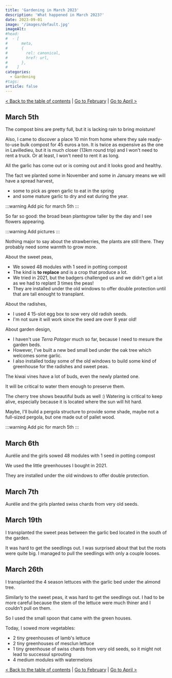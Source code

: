 ```yaml
---
title: 'Gardening in March 2023'
description: 'What happened in March 2023?'
date: 2023-09-01
image: '/images/default.jpg'
imageAlt:
#head:
#  - [
#      meta,
#      {
#        rel: canonical,
#        href: url,
#      },
#    ]
categories:
  - Gardening
#tags:
article: false
---
```


[< Back to the table of contents](index.md) | [Go to February](2023-02.md) | [Go to April >](2023-04.md)

## March 5th

The compost bins are pretty full, but it is lacking rain to bring moisture!

Also, I came to discover a place 10 min from home where they sale ready-to-use bulk compost for 45 euros a ton. It is twice as expensive as the one in Lavilledieu, but it is much closer (13km round trip) and I won't need to rent a truck. Or at least, I won't need to rent it as long.

All the garlic has come out or is coming out and it looks good and healthy.

The fact we planted some in November and some in January means we will have a spread harvest,

- some to pick as green garlic to eat in the spring
- and some mature garlic to dry and eat during the year.

:::warning Add pic for march 5th
:::

So far so good: the broad bean plantsgrow taller by the day and I see flowers appearing.

:::warning Add pictures
:::

Nothing major to say about the strawberries, the plants are still there. They probably need some warmth to grow more.

About the sweet peas,

- We sowed 48 modules with 1 seed in potting compost
- The kind is **to replace** and is a crop that produce a lot.
- We tried in 2021, but the badgers challenged us and we didn't get a lot as we had to replant 3 times the peas!
- They are installed under the old windows to offer double protection until that are tall enought to transplant.

About the radishes,

- I used 4 15-slot egg box to sow very old radish seeds.
- I'm not sure it will work since the seed are over 8 year old!

About garden design,

- I haven't use _Terra Potager_ much so far, because I need to mesure the garden beds.
- However, I've built a new bed small bed under the oak tree which welcomes some garlic.
- I also installed today some of the old windows to build some kind of greenhouse for the radishes and sweet peas.

The kiwai vines have a lot of buds, even the newly planted one.

It will be critical to water them enough to preserve them.

The cherry tree shows beautiful buds as well :) Watering is critical to keep alive, especially because it is located where the sun will hit hard.

Maybe, I'll build a pergola structure to provide some shade, maybe not a full-sized pergola, but one made out of pallet wood.

:::warning Add pic for march 5th
:::

## March 6th

Aurélie and the girls sowed 48 modules with 1 seed in potting compost

We used the little greenhouses I bought in 2021.

They are installed under the old windows to offer double protection.

## March 7th

Aurélie and the girls planted swiss chards from very old seeds.

## March 19th

I transplanted the sweet peas between the garlic bed located in the south of the garden.

It was hard to get the seedlings out. I was surprised about that but the roots were quite big. I managed to pull the seedlings with only a couple looses.

## March 26th

I transplanted the 4 season lettuces with the garlic bed under the almond tree.

Similarly to the sweet peas, it was hard to get the seedlings out. I had to be more careful because the stem of the lettuce were much thiner and I couldn't pull on them.

So I used the small spoon that came with the green houses.

Today, I sowed more vegetables:

- 2 tiny greenhouses of lamb's lettuce
- 2 tiny greenhouses of mesclun lettuce
- 1 tiny greenhouse of swiss chards from very old seeds, so it might not lead to successul sprouting
- 4 medium modules with watermelons

[< Back to the table of contents](index.md) | [Go to February](2023-02.md) | [Go to April >](2023-04.md)
